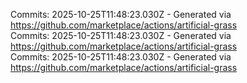 Commits: 2025-10-25T11:48:23.030Z - Generated via https://github.com/marketplace/actions/artificial-grass
<br>
Commits: 2025-10-25T11:48:23.030Z - Generated via https://github.com/marketplace/actions/artificial-grass
<br>
Commits: 2025-10-25T11:48:23.030Z - Generated via https://github.com/marketplace/actions/artificial-grass
<br>
